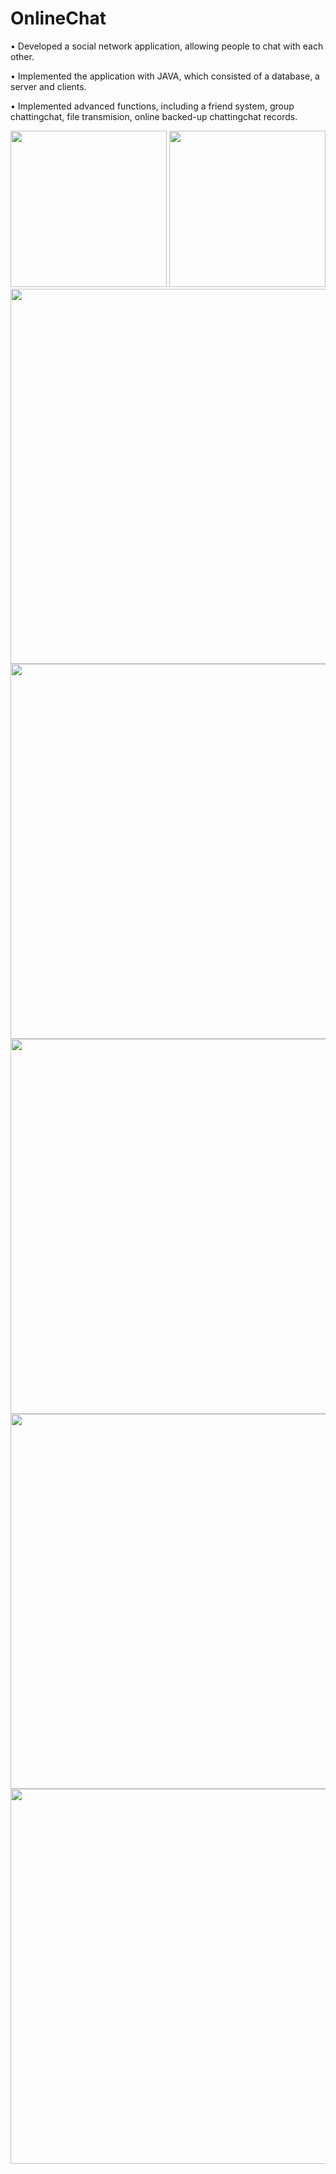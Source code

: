 # OnlineChat

•	Developed a social network application, allowing people to chat with each other.

•	Implemented the application with JAVA, which consisted of a database, a server and clients.

•	Implemented advanced functions, including a friend system, group chattingchat, file transmision, online backed-up chattingchat records.

 <img src="https://github.com/jessicatsaon/OnlineChat/blob/master/p1.png" width=250>
 
 <img src="https://github.com/jessicatsaon/OnlineChat/blob/master/p2.png" width=250>
 
 <img src="https://github.com/jessicatsaon/OnlineChat/blob/master/p3.png" width=600>
 
 <img src="https://github.com/jessicatsaon/OnlineChat/blob/master/p4.png" width=600>
 
 <img src="https://github.com/jessicatsaon/OnlineChat/blob/master/p5.png" width=600>
 
 <img src="https://github.com/jessicatsaon/OnlineChat/blob/master/p6.png" width=600>
 
 <img src="https://github.com/jessicatsaon/OnlineChat/blob/master/p7.png" width=600>
